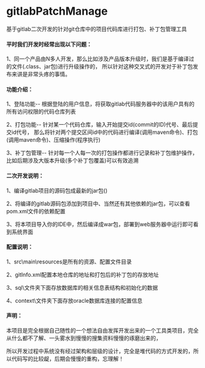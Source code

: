 # gitlabPatchManage
基于gitlab二次开发的针对git仓库中的项目代码库进行打包、补丁包管理工具

#### 平时我们开发时经常出现以下问题：
1、同一个产品由N多人开发，那么比如涉及产品版本升级时，我们是基于编译过的文件(.class、jar包)进行升级操作的，
   所以针对这种交叉式的开发对于补丁包发布来讲是非常头疼的事情。

####  功能介绍： 
1、登陆功能-- 根据登陆的用户信息，将获取gitlab代码服务器中的该用户具有的所有访问权限的代码仓库列表

2、打包功能-- 针对某一个代码仓库，输入开始提交id(commit的ID)代号、最后提交id代号，
    那么将针对两个提交区间id中的代码进行编译(调用maven命令)、打包(调用maven命令)、压缩操作(程序执行)
    
3、补丁包管理-- 针对每一个人每一次的打包操作都进行记录和补丁包维护操作，比如后期涉及大版本升级(多个补丁包覆盖)可以有效追溯


#### 二次开发说明： 
1、编译gitlab项目的源码包成最新的jar包()

2、将编译的gitlab源码包添加到项目中、当然还有其他依赖的jar包，可以查看pom.xml文件的依赖配置

3、将本项目导入你的IDE中，然后编译成war包，部署到web服务器中运行即可看到系统界面

#### 配置说明： 
1、src\main\resources是所有的资源、配置文件目录

2、gitInfo.xml配置本地仓库的地址和打包后的补丁包的存放地址

3、sql\文件夹下面存放数据库的相关信息表结构和初始化的数据

4、context\文件夹下面存放oracle数据库连接的配置信息

#### 声明： 
本项目是完全根据自己随性的一个想法自由发挥开发出来的一个工具类项目，完全从什么都不了解、一头雾水到慢慢的搜集资料慢慢的琢磨出来的，

所以开发过程中系统没有经过架构和层级的设计，完全是堆代码的方式开发的，所以代码写的比较龊，后期会慢慢的重构，忘理解！


